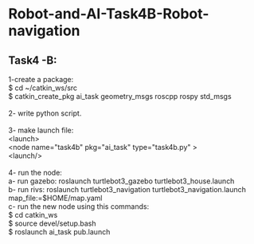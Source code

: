# Robot-and-AI-Task4B-Robot-navigation
<h2>Task4 -B:</h2>

<p1>1-create a package: 
  <br>
 $ cd ~/catkin_ws/src
  <br>
 $ catkin_create_pkg ai_task geometry_msgs roscpp rospy std_msgs
  <br>
  <br>
2- write python script.
  <br>  
3- make launch file:
  <br>
  &lt;launch&gt;
   <br>
  &lt;node name="task4b" pkg="ai_task" type="task4b.py" &gt;
   <br>
  &lt;launch/&gt;
    <br>
    <br>
4- run the node:
  <br>
    a- run gazebo: roslaunch turtlebot3_gazebo turtlebot3_house.launch
    <br>
    b- run rivs: roslaunch turtlebot3_navigation turtlebot3_navigation.launch map_file:=$HOME/map.yaml
      <br>
    c- run the new node using this commands:
    <br>
    $ cd catkin_ws
      <br>
    $ source devel/setup.bash
      <br>
    $ roslaunch ai_task pub.launch
    
   
  </p>
